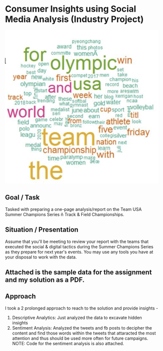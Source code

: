 # Consumer Insights using Social Media Analysis (Industry Project)
![Image of one-page analysis/report](https://github.com/AashwinS05/Industry-Projects---Consumer-Insights-/blob/master/Screen%20Shot%202020-08-31%20at%209.56.12%20PM.png)

## Goal / Task
Tasked with preparing a  one-page analysis/report on the Team USA Summer Champions Series ñ Track & Field  Championships.  

## Situation / Presentation
Assume that you'll be meeting to review your report with the teams that executed the social & digital tactics during the Summer Champions Series as they prepare for  next year's events. You may use any tools you have at your disposal to work with the data.

## Attached is the sample data for the assignment and my solution as a PDF.

## Approach
I took a 2 prolonged approach to reach to the solution and provide insights -

1. Descriptive Analytics: Just analyzed the data to excavate hidden insights
2. Sentiment Analysis: Analyzed the tweets and fb posts to decipher the content and find those words within the tweets that attaracted the most attention and thus should be used more often for future campaigns.
NOTE: Code for the sentiment analysis is also attached.
